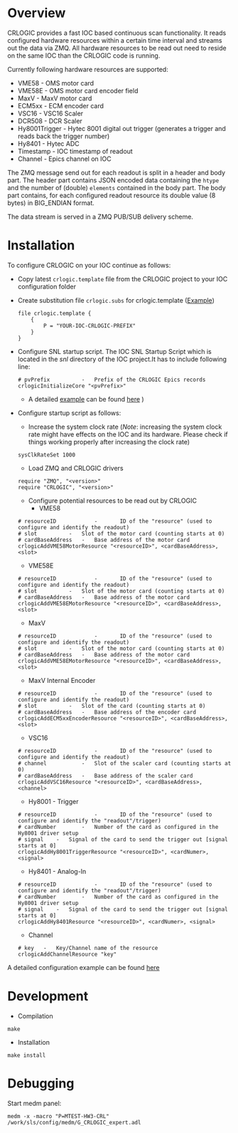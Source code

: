 # Overview
CRLOGIC provides a fast IOC based continuous scan functionality. It reads configured hardware resources within a certain
time interval and streams out the data via ZMQ. All hardware resources to be read out need to reside on the same IOC than the CRLOGIC code is running.


Currently following hardware resources are supported:

  * VME58 - OMS motor card
  * VME58E - OMS motor card encoder field
  * MaxV - MaxV motor card
  * ECM5xx - ECM encoder card
  * VSC16 - VSC16 Scaler
  * DCR508 - DCR Scaler
  * Hy8001Trigger - Hytec 8001 digital out trigger (generates a trigger and reads back the trigger number)
  * Hy8401 - Hytec ADC
  * Timestamp - IOC timestamp of readout
  * Channel - Epics channel on IOC 

The ZMQ message send out for each readout is split in a header and body part. The header part contains JSON encoded data containing the `htype` and the number of (double) `elements`
contained in the body part. The body part contains, for each configured readout resource its double value (8 bytes) in BIG_ENDIAN format.

The data stream is served in a ZMQ PUB/SUB delivery scheme.


# Installation
To configure CRLOGIC on your IOC continue as follows:

  * Copy latest `crlogic.template` file from the CRLOGIC project to your IOC configuration folder
  * Create substitution file `crlogic.subs` for crlogic.template ([Example](doc/EXAMPLE_crlogic.subs))
 
	```
	file crlogic.template {
		{
			P = "YOUR-IOC-CRLOGIC-PREFIX"
		} 
	} 
	```

  * Configure SNL startup script. The IOC SNL Startup Script which is located in the *snl* directory of the IOC project.It has to include following line:

	```
	# pvPrefix			-	Prefix of the CRLOGIC Epics records
	crlogicInitializeCore "<pvPrefix>"
	```
  
    * A detailed [example](doc/EXAMPLE_snl_startup.script) can be found [here](doc/EXAMPLE_snl_startup.script) )

  * Configure startup script as follows:
    * Increase the system clock rate (*Note*: increasing the system clock rate might have effects on the IOC and its hardware. Please check if things working properly after increasing the clock rate)
    
	```
	sysClkRateSet 1000
	```
    
    * Load ZMQ and CRLOGIC drivers
    
	```
	require "ZMQ", "<version>"
	require "CRLOGIC", "<version>"
	```
    
    * Configure potential resources to be read out by CRLOGIC
      * VME58
      
	```
	# resourceID            -       ID of the "resource" (used to configure and identify the readout)
	# slot			-	Slot of the motor card (counting starts at 0)
	# cardBaseAddress	-	Base address of the motor card
	crlogicAddVME58MotorResource "<resourceID>", <cardBaseAddress>, <slot>
	```
      
      * VME58E
      
	```
	# resourceID            -       ID of the "resource" (used to configure and identify the readout)
	# slot			-	Slot of the motor card (counting starts at 0)
	# cardBaseAddress	-	Base address of the motor card
	crlogicAddVME58EMotorResource "<resourceID>", <cardBaseAddress>, <slot>
	```
      
      * MaxV
      
	```
	# resourceID            -       ID of the "resource" (used to configure and identify the readout)
	# slot			-	Slot of the motor card (counting starts at 0)
	# cardBaseAddress	-	Base address of the motor card
	crlogicAddVME58EMotorResource "<resourceID>", <cardBaseAddress>, <slot>
	```
      * MaxV Internal Encoder
      
	```
	# resourceID            -       ID of the "resource" (used to configure and identify the readout)
	# slot			-	Slot of the card (counting starts at 0)
	# cardBaseAddress	-	Base address of the encoder card
	crlogicAddECM5xxEncoderResource "<resourceID>", <cardBaseAddress>, <slot>
	```

      * VSC16
      
	```
	# resourceID            -       ID of the "resource" (used to configure and identify the readout)
	# channel			-	Slot of the scaler card (counting starts at 0)
	# cardBaseAddress	-	Base address of the scaler card
	crlogicAddVSC16Resource "<resourceID>", <cardBaseAddress>, <channel>
	```

      * Hy8001 - Trigger
      
	```
	# resourceID            -       ID of the "resource" (used to configure and identify the "readout"/trigger)
	# cardNumber		-	Number of the card as configured in the Hy8001 driver setup
	# signal	-	Signal of the card to send the trigger out [signal starts at 0]
	crlogicAddHy8001TriggerResource "<resourceID>", <cardNumer>, <signal>
	```

      * Hy8401 - Analog-In
      
	```
	# resourceID            -       ID of the "resource" (used to configure and identify the "readout"/trigger)
	# cardNumber		-	Number of the card as configured in the Hy8001 driver setup
	# signal	-	Signal of the card to send the trigger out [signal starts at 0]
	crlogicAddHy8401Resource "<resourceID>", <cardNumer>, <signal>
	```
      
      * Channel
      
	```
	# key	-	Key/Channel name of the resource
	crlogicAddChannelResource "key"
	```

A detailed configuration example can be found [here](doc/EXAMPLE_startup.script)

# Development


* Compilation

```
make
```

* Installation

```
make install
```

# Debugging
Start medm panel:
```
medm -x -macro "P=MTEST-HW3-CRL" /work/sls/config/medm/G_CRLOGIC_expert.adl
```

